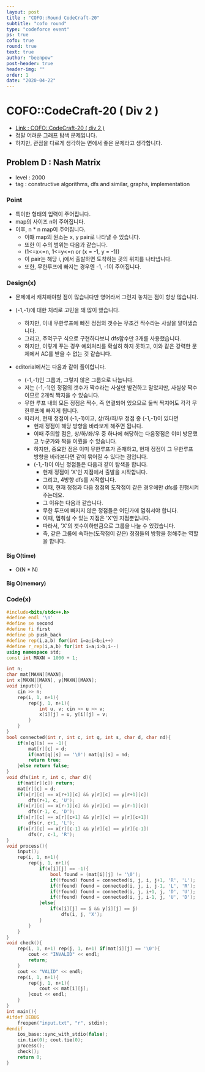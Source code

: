 ```yaml
---
layout: post
title : "COFO::Round CodeCraft-20"
subtitle: "cofo round"
type: "codeforce event"
ps: true
cofo: true
round: true
text: true
author: "beenpow"
post-header: true
header-img: ""
order: 1
date: "2020-04-22"
---
```

# COFO::CodeCraft-20 ( Div 2 )
- [Link : COFO::CodeCraft-20 ( div 2 )](https://codeforces.com/contest/1316/problem/D)
- 정말 어려운 그래프 탐색 문제입니다.
- 하지만, 관점을 다르게 생각하는 면에서 좋은 문제라고 생각합니다.

## Problem D : Nash Matrix

- level : 2000
- tag : constructive algorithms, dfs and similar, graphs, implementation

### Point
- 특이한 형태의 입력이 주어집니다.
- map의 사이즈 n이 주어집니다.
- 이후, n * n map이 주어집니다.
  - 이떄 map의 원소는 x, y pair로 나타낼 수 있습니다.
  - 또한 이 수의 범위는 다음과 같습니다.
  - (1<=x<=n, 1<=y<=n or (x = -1, y = -1))
  - 이 pair는 해당 i, j에서 출발하면 도착하는 곳의 위치를 나타냅니다.
  - 또한, 무한루프에 빠지는 경우엔 -1, -1이 주어집니다.

### Design(x)
- 문제에서 캐치해야할 점이 많습니다만 영어라서 그런지 놓치는 점이 항상 많습니다.
- (-1,-1)에 대한 처리로 고민을 꽤 많이 했습니다.
  - 하지만, 이내 무한루프에 빠진 정점의 갯수는 무조건 짝수라는 사실을 알아냈습니다.
  - 그리고, 주먹구구 식으로 구현하다보니 dfs함수만 3개를 사용했습니다.
  - 하지만, 이렇게 푸는 경우 예외처리를 확실히 하지 못하고, 이와 같은 강력한 문제에서 AC를 받을 수 없는 것 같습니다.

- editorial에서는 다음과 같이 풀이합니다.
  - (-1,-1)인 그룹과, 그렇지 않은 그룹으로 나눕니다.
  - 저는 (-1,-1)인 정점의 갯수가 짝수라는 사실만 발견하고 말았지만, 사실상 짝수이므로 2개씩 짝지을 수 있습니다.
  - 무한 루프 내의 모든 정점은 짝수, 즉 연결되어 있으므로 둘씩 짝지어도 각각 무한루프에 빠지게 됩니다.
  - 따라서, 현재 정점이 (-1,-1)이고, 상/하/좌/우 정점 중 (-1,-1)이 있다면
    - 현재 정점이 해당 방향을 바라보게 해주면 됩니다.
    - 이때 주의할 점은, 상/하/좌/우 중 하나에 해당하는 다음정점은 이미 방문했고 누군가와 짝을 이뤘을 수 있습니다.
    - 하지만, 중요한 점은 이미 무한루프가 존재하고, 현재 정점이 그 무한루프 방향을 바라본다면 같이 묶어질 수 있다는 점입니다.
    - (-1,-1)이 아닌 정점들은 다음과 같이 탐색을 합니다.
      - 현재 정점이 'X'인 지점에서 출발을 시작합니다.
      - 그리고, 4방향 dfs를 시작합니다.
      - 이때, 현재 정점과 다음 정점의 도착점이 같은 경우에만 dfs를 진행시켜주는데요.
      - 그 이유는 다음과 같습니다.
      - 무한 루프에 빠지지 않은 정점들은 어딘가에 멈춰서야 합니다.
      - 이때, 멈춰설 수 있는 지점은 'X'인 지점뿐입니다.
      - 따라서, 'X'의 갯수이하만큼으로 그룹을 나눌 수 있겠습니다.
      - 즉, 같은 그룹에 속하는(도착점이 같은) 정점들의 방향을 정해주는 역할을 합니다.


#### Big O(time)
- O(N * N)
#### Big O(memory)

### Code(x)

```cpp
#include<bits/stdc++.h>
#define endl '\n'
#define se second
#define fi first
#define pb push_back
#define rep(i,a,b) for(int i=a;i<b;i++)
#define r_rep(i,a,b) for(int i=a;i>b;i--)
using namespace std;
const int MAXN = 1000 + 1;

int n;
char mat[MAXN][MAXN];
int x[MAXN][MAXN], y[MAXN][MAXN];
void input(){
    cin >> n;
    rep(i, 1, n+1){
        rep(j, 1, n+1){
            int u, v; cin >> u >> v;
            x[i][j] = u, y[i][j] = v;
        }
    }
}
bool connected(int r, int c, int q, int s, char d, char nd){
    if(x[q][s] == -1){
        mat[r][c] = d;
        if(mat[q][s] == '\0') mat[q][s] = nd;
        return true;
    }else return false;
}
void dfs(int r, int c, char d){
    if(mat[r][c]) return;
    mat[r][c] = d;
    if(x[r][c] == x[r+1][c] && y[r][c] == y[r+1][c])
        dfs(r+1, c, 'U');
    if(x[r][c] == x[r-1][c] && y[r][c] == y[r-1][c])
        dfs(r-1, c, 'D');
    if(x[r][c] == x[r][c+1] && y[r][c] == y[r][c+1])
        dfs(r, c+1, 'L');
    if(x[r][c] == x[r][c-1] && y[r][c] == y[r][c-1])
        dfs(r, c-1, 'R');
}
void process(){
    input();
    rep(i, 1, n+1){
        rep(j, 1, n+1){
            if(x[i][j] == -1){
                bool found = (mat[i][j] != '\0');
                if(!found) found = connected(i, j, i, j+1, 'R', 'L');
                if(!found) found = connected(i, j, i, j-1, 'L', 'R');
                if(!found) found = connected(i, j, i+1, j, 'D', 'U');
                if(!found) found = connected(i, j, i-1, j, 'U', 'D');
            }else{
                if(x[i][j] == i && y[i][j] == j)
                    dfs(i, j, 'X');
            }
        }
    }
}
void check(){
    rep(i, 1, n+1) rep(j, 1, n+1) if(mat[i][j] == '\0'){
        cout << "INVALID" << endl;
        return;
    }
    cout << "VALID" << endl;
    rep(i, 1, n+1){
        rep(j, 1, n+1){
            cout << mat[i][j];
        }cout << endl;
    }
}
int main(){
#ifdef DEBUG
    freopen("input.txt", "r", stdin);
#endif
    ios_base::sync_with_stdio(false);
    cin.tie(0); cout.tie(0);
    process();
    check();
    return 0;
}
```
